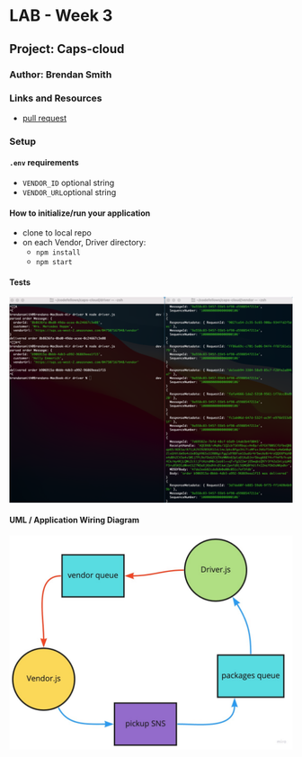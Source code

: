# LAB - Week 3

## Project: Caps-cloud

### Author: Brendan Smith

### Links and Resources

<!-- - [ci/cd](https://github.com/brendigler/caps/actions) -->
<!-- - [server url]() -->
- [pull request](https://github.com/brendigler/caps-cloud/pulls/1)

### Setup

#### `.env` requirements

- `VENDOR_ID` optional string
- `VENDOR_URL`optional string

#### How to initialize/run your application

- clone to local repo
- on each Vendor, Driver directory:
  - `npm install`
  - `npm start`

#### Tests

![term](term.png)

#### UML / Application Wiring Diagram

![UML](uml.jpg)
